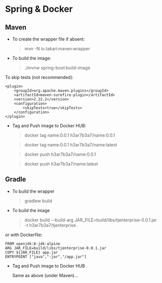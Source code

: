 # Spring & Docker

## Maven
- To create the wrapper file if absent:
    >mvn -N io.takari:maven:wrapper

- To build the image:
    >./mvnw spring-boot:build-image

To skip tests (not recommended): 

	<plugin>
		<groupId>org.apache.maven.plugins</groupId>
		<artifactId>maven-surefire-plugin</artifactId>
		<version>2.22.2</version>
		<configuration>
			<skipTests>true</skipTests>
		</configuration>
	</plugin>

- Tag and Push image to Docker HUB:
    > docker tag name:0.0.1 h3ar7b3a7/name:0.0.1
    
    > docker tag name:0.0.1 h3ar7b3a7/name:latest
    
    > docker push h3ar7b3a7/name:0.0.1
    
    > docker push h3ar7b3a7/name:latest

## Gradle
- To build the wrapper
    >gradlew build

- To build the image
    >docker build --build-arg JAR_FILE=build/libs/tjenterprise-0.0.1.jar -t h3ar7b3a7/tjenterprise .

or with Dockerfile:

	FROM openjdk:8-jdk-alpine
	ARG JAR_FILE=build/libs/tjenterprise-0.0.1.jar
	COPY ${JAR_FILE} app.jar
	ENTRYPOINT ["java","-jar","/app.jar"]

- Tag and Push image to Docker HUB

  Same as above (under Maven)...